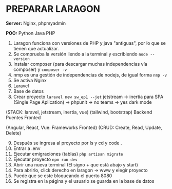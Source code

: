 # PREPARAR LARAGON

**Server:** Nginx, phpmyadmin

**POO:** Python Java PHP

1. Laragon funciona con versiones de PHP y java "antiguas", por lo que se tienen que actualizar.
2. Se comprueba la versión llendo a la terminal y escribiendo ``node --version``
3. Instalar composer (para descargar muchas independencias vía composer) y ``composer -v``
4. nmp es una gestión de independencias de nodejs, de igual forma ``nmp -v``
5. Se activa Nginx
6. Laravel
7. Base de datos
8. Crear proyecto ``laravel new sw_ep1 --jet`` jetstream -> inertia para SPA (Single Page Aplication) -> phpunit -> no teams -> yes dark mode 

(STACK: laravel, jetstream, inertia, vue)       (tailwind, bootstrap)
        Backend        Puentes     Fronted

(Angular, React, Vue: Frameworks Fronted) (CRUD: Create, Read, Update, Delete)

9. Después se ingresa al proyecto por ls y cd y code .
10. Entrar a .env
11. Ejecutar emigraciones (tablas) ``php artisan migrate``
12. Ejecutar proyecto ``npm run dev``
13. Abrir una nueva terminal (El signo + que está abajo y start)
14. Para abrirlo, click derecho en laragon -> www y elegir proyecto
15. Puede que se este bloqueando el puerto 8080
16. Se registra en la página y el usuario se guarda en la base de datos